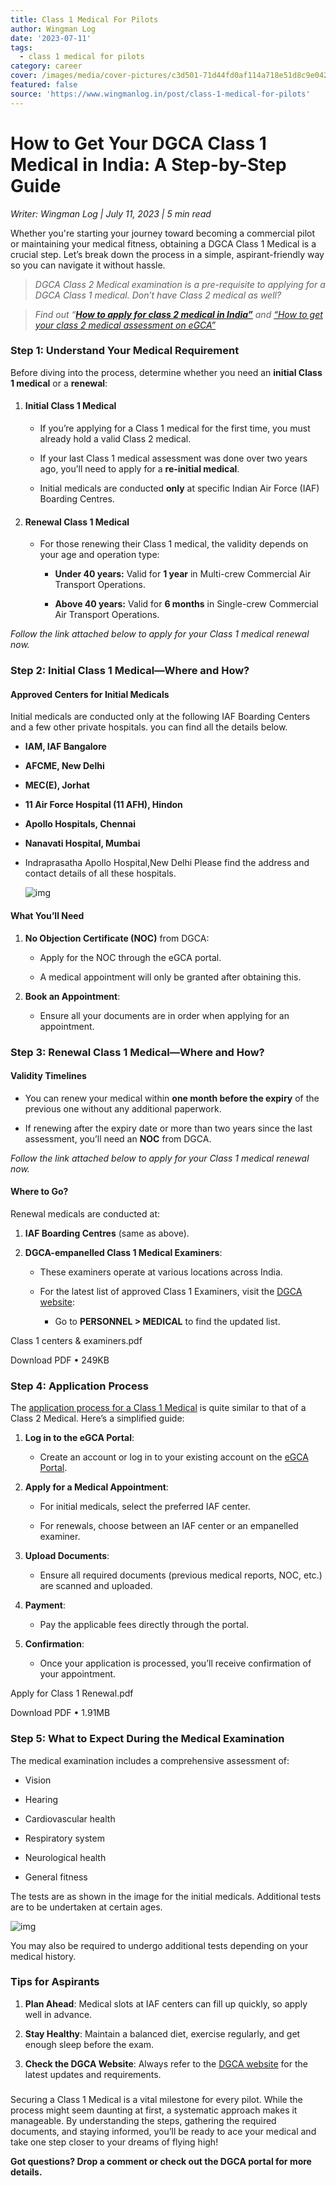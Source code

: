 ```yaml
---
title: Class 1 Medical For Pilots
author: Wingman Log
date: '2023-07-11'
tags:
  - class 1 medical for pilots
category: career
cover: /images/media/cover-pictures/c3d501-71d44fd0af114a718e51d8c9e04299e2-mv2-9d4ba9ec.png
featured: false
source: 'https://www.wingmanlog.in/post/class-1-medical-for-pilots'
---
```


# How to Get Your DGCA Class 1 Medical in India: A Step-by-Step Guide

*Writer: Wingman Log | July 11, 2023 | 5 min read*

Whether you're starting your journey toward becoming a commercial pilot or maintaining your medical fitness, obtaining a DGCA Class 1 Medical is a crucial step. Let’s break down the process in a simple, aspirant-friendly way so you can navigate it without hassle.

> *DGCA Class 2 Medical examination is a pre-requisite to applying for a DGCA Class 1 medical. Don’t have Class 2 medical as well?*

> *Find out “*[***How to apply for class 2 medical in India”***](https://www.wingmanlog.in/post/class-2-medical-application) *and* [*“How to get your class 2 medical assessment on eGCA”*](https://www.wingmanlog.in/post/how-to-apply-for-class-2-medical-assessment-on-egca)

### **Step 1: Understand Your Medical Requirement**

Before diving into the process, determine whether you need an **initial Class 1 medical** or a **renewal**:

1.  #### Initial Class 1 Medical
    
    *   If you’re applying for a Class 1 medical for the first time, you must already hold a valid Class 2 medical.
        
    *   If your last Class 1 medical assessment was done over two years ago, you’ll need to apply for a **re-initial medical**.
        
    *   Initial medicals are conducted **only** at specific Indian Air Force (IAF) Boarding Centres.
        
2.  #### Renewal Class 1 Medical
    
    *   For those renewing their Class 1 medical, the validity depends on your age and operation type:
        
        *   **Under 40 years:** Valid for **1 year** in Multi-crew Commercial Air Transport Operations.
            
        *   **Above 40 years:** Valid for **6 months** in Single-crew Commercial Air Transport Operations.

*Follow the link attached below to apply for your Class 1 medical renewal now.*

### **Step 2: Initial Class 1 Medical—Where and How?**

#### **Approved Centers for Initial Medicals**

Initial medicals are conducted only at the following IAF Boarding Centers and a few other private hospitals. you can find all the details below.

*   **IAM, IAF Bangalore**
    
*   **AFCME, New Delhi**
    
*   **MEC(E), Jorhat**
    
*   **11 Air Force Hospital (11 AFH), Hindon**
    
*   **Apollo Hospitals, Chennai**
    
*   **Nanavati Hospital, Mumbai**
    
*   Indraprasatha Apollo Hospital,New Delhi Please find the address and contact details of all these hospitals.
    
    ![img](/images/media/blog-media/c3d501-c9586e103e3748a9882cc541f6246385-mv2-7424d554.png)

#### **What You’ll Need**

1.  **No Objection Certificate (NOC)** from DGCA:
    
    *   Apply for the NOC through the eGCA portal.
        
    *   A medical appointment will only be granted after obtaining this.
        
2.  **Book an Appointment**:
    
    *   Ensure all your documents are in order when applying for an appointment.

### **Step 3: Renewal Class 1 Medical—Where and How?**

#### **Validity Timelines**

*   You can renew your medical within **one month before the expiry** of the previous one without any additional paperwork.
    
*   If renewing after the expiry date or more than two years since the last assessment, you’ll need an **NOC** from DGCA.

*Follow the link attached below to apply for your Class 1 medical renewal now.*

#### **Where to Go?**

Renewal medicals are conducted at:

1.  **IAF Boarding Centres** (same as above).
    
2.  **DGCA-empanelled Class 1 Medical Examiners**:
    
    *   These examiners operate at various locations across India.
        
    *   For the latest list of approved Class 1 Examiners, visit the [DGCA website](https://www.dgca.gov.in/digigov-portal/?page=jsp/dgca/InventoryList/personal/medical/class1/Class1.pdf):
        
        *   Go to **PERSONNEL > MEDICAL** to find the updated list.  

Class 1 centers & examiners.pdf

Download PDF • 249KB

### **Step 4: Application Process**

The [application process for a Class 1 Medical](https://www.wingmanlog.in/post/how-to-apply-for-class-2-medical-assessment-on-egca) is quite similar to that of a Class 2 Medical. Here’s a simplified guide:

1.  **Log in to the eGCA Portal**:
    
    *   Create an account or log in to your existing account on the [](https://www.dgca.gov.in/digigov-portal/)[eGCA Portal](https://www.dgca.gov.in/digigov-portal/).
        
2.  **Apply for a Medical Appointment**:
    
    *   For initial medicals, select the preferred IAF center.
        
    *   For renewals, choose between an IAF center or an empanelled examiner.
        
3.  **Upload Documents**:
    
    *   Ensure all required documents (previous medical reports, NOC, etc.) are scanned and uploaded.
        
4.  **Payment**:
    
    *   Pay the applicable fees directly through the portal.
        
5.  **Confirmation**:
    
    *   Once your application is processed, you’ll receive confirmation of your appointment.  

Apply for Class 1 Renewal.pdf

Download PDF • 1.91MB

### **Step 5: What to Expect During the Medical Examination**

The medical examination includes a comprehensive assessment of:

*   Vision
    
*   Hearing
    
*   Cardiovascular health
    
*   Respiratory system
    
*   Neurological health
    
*   General fitness

The tests are as shown in the image for the initial medicals. Additional tests are to be undertaken at certain ages.

![img](/images/media/blog-media/c3d501-9f75ddf7954a4009b421764d5e00d712-mv2-4fa702a6.png)

You may also be required to undergo additional tests depending on your medical history.

### **Tips for Aspirants**

1.  **Plan Ahead**: Medical slots at IAF centers can fill up quickly, so apply well in advance.
    
2.  **Stay Healthy**: Maintain a balanced diet, exercise regularly, and get enough sleep before the exam.
    
3.  **Check the DGCA Website**: Always refer to the [](https://www.dgca.gov.in/)[DGCA website](https://www.dgca.gov.in/) for the latest updates and requirements.

###   

Securing a Class 1 Medical is a vital milestone for every pilot. While the process might seem daunting at first, a systematic approach makes it manageable. By understanding the steps, gathering the required documents, and staying informed, you’ll be ready to ace your medical and take one step closer to your dreams of flying high!  

**Got questions? Drop a comment or check out the DGCA portal for more details.**

